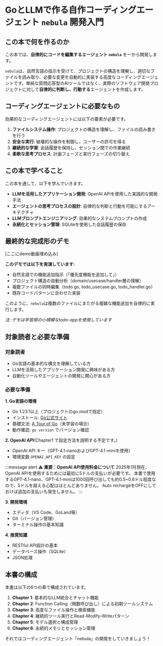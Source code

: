 # GoとLLMで作る自作コーディングエージェント `nebula` 開発入門

## この本で何を作るのか

この本では、**自律的にコードを編集するエージェント `nebula`** を一から開発します。

`nebula`は、自然言語の指示を受けて、プロジェクトの構造を理解し、適切なファイルを読み取り、必要な変更を自動的に実装する高度なコーディングエージェントです。単純な質問応答型のAIツールではなく、実際のソフトウェア開発プロジェクトに対して**自律的に判断し、行動する**エージェントを作成します。

## コーディングエージェントに必要なもの

効果的なコーディングエージェントには以下の要素が必要です。

1. **ファイルシステム操作**: プロジェクトの構造を理解し、ファイルの読み書きを行う
2. **安全な実行**: 破壊的な操作を制御し、ユーザーの許可を得る
3. **継続的な学習**: 会話履歴を保持し、セッション間での作業継続
4. **柔軟な思考プロセス**: 計画フェーズと実行フェーズの切り替え

## この本で学べること

この本を通して、以下を学んでいきます。

- **LLMを活用したアプリケーション開発**: OpenAI APIを使用した実践的な開発手法
- **エージェントの思考プロセスの設計**: 自律的な判断と行動を可能にするアーキテクチャ
- **LLMプロンプトエンジニアリング**: 効果的なシステムプロンプトの作成
- **永続化とセッション管理**: SQLiteを使用した会話履歴の保存

## 最終的な完成形のデモ

[ここにdemo動画埋め込み]

**このデモでは以下を実演しています:**
- 自然言語での機能追加指示（「優先度機能を追加して」）
- プロジェクト構造の自動分析（domain/usecase/handler層の理解）
- 複数ファイルの同時編集（todo.go, todo_usecase.go, todo_handler.go）
- 既存コードパターンに合わせた実装

このように、`nebula`は複数のファイルにまたがる複雑な機能追加を自律的に実行します。

*注: デモは学習用の小規模なtodo-appを使用しています*

## 対象読者と必要な準備

### 対象読者
- Go言語の基本的な構文を理解している方
- LLMを活用したアプリケーション開発に興味がある方
- 自動化ツールやエージェントの開発に関心がある方

### 必要な準備

**1. Go言語の環境**
- Go 1.23.1以上（プロジェクトのgo.modで指定）
- インストール: [Go公式サイト](https://golang.org/doc/install)
- 基礎文法: [A Tour of Go](https://tour.golang.org/)（未学習の場合）
- 動作確認: `go version` でバージョン確認

**2. OpenAI API**(Chapter1 で設定方法を説明する予定です。)
- OpenAI API キー（GPT-4.1-nanoおよびGPT-4.1-miniを使用）
- 環境変数 `OPENAI_API_KEY` の設定


:::message alert
⚠️ **重要：OpenAI API使用料金について**
2025年1月現在、OpenAI APIを使用するためには最初に5ドルの支払いが必要です。
本書で使用するGPT-4.1-nano、GPT-4.1-miniは1000回呼び出しても約0.5~0.6ドル程度なので、5ドルを超える心配はほとんどありません。
Auto rechargeをOFFにしておけば追加の支払いも発生しません。
:::

**3. 開発環境**
- エディタ（VS Code、GoLand等）
- Git（バージョン管理）
- ターミナル操作の基本知識

**4. 推奨知識**
- RESTful API設計の基本
- データベース操作（SQLite）
- JSON処理

## 本書の構成

本書は以下の6つの章で構成されています。

1. **Chapter 1**: 基本的なLLM統合とチャット機能
2. **Chapter 2**: Function Calling（関数呼び出し）による初期ツールシステム
3. **Chapter 3**: 高度なファイル操作と検索機能
4. **Chapter 4**: 継続的ツール実行とRead-Modify-Writeパターン
5. **Chapter 5**: モデル選択と構成管理
6. **Chapter 6**: 永続的メモリとセッション管理

それではコーディングエージェント「nebula」の開発をしていきましょう！